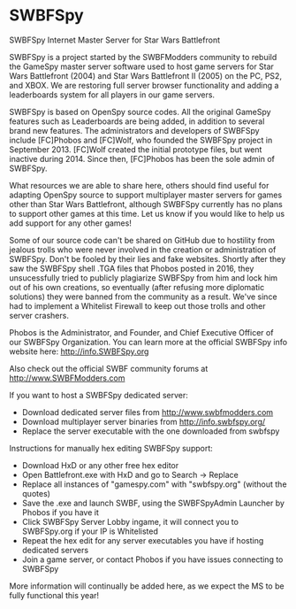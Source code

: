 # SWBFSpy
SWBFSpy Internet Master Server for Star Wars Battlefront

SWBFSpy is a project started by the SWBFModders community to rebuild the GameSpy master server software used to host game servers for Star Wars Battlefront (2004) and Star Wars Battlefront II (2005) on the PC, PS2, and XBOX. We are restoring full server browser functionality and adding a leaderboards system for all players in our game servers.

SWBFSpy is based on OpenSpy source codes. All the original GameSpy features such as Leaderboards are being added, in addition to several brand new features. The administrators and developers of SWBFSpy include [FC]Phobos and [FC]Wolf, who founded the SWBFSpy project in September 2013. [FC]Wolf created the initial prototype files, but went inactive during 2014. Since then, [FC]Phobos has been the sole admin of SWBFSpy.

What resources we are able to share here, others should find useful for adapting OpenSpy source to support multiplayer master servers for games other than Star Wars Battlefront, although SWBFSpy currently has no plans to support other games at this time. Let us know if you would like to help us add support for any other games!

Some of our source code can't be shared on GitHub due to hostility from jealous trolls who were never involved in the creation or administration of SWBFSpy. Don't be fooled by their lies and fake websites. Shortly after they saw the SWBFSpy shell .TGA files that Phobos posted in 2016, they unsucessfully tried to publicly plagiarize SWBFSpy from him and lock him out of his own creations, so eventually (after refusing more diplomatic solutions) they were banned from the community as a result. We've since had to implement a Whitelist Firewall to keep out those trolls and other server crashers.

Phobos is the Administrator, and Founder, and Chief Executive Officer of our SWBFSpy Organization. You can learn more at the official SWBFSpy info website here: http://info.SWBFSpy.org

Also check out the official SWBF community forums at http://www.SWBFModders.com

If you want to host a SWBFSpy dedicated server:
- Download dedicated server files from http://www.swbfmodders.com
- Download multiplayer server binaries from http://info.swbfspy.org/
- Replace the server executable with the one downloaded from swbfspy

Instructions for manually hex editing SWBFSpy support:
- Download HxD or any other free hex editor
- Open Battlefront.exe with HxD and go to Search -> Replace
- Replace all instances of "gamespy.com" with "swbfspy.org" (without the quotes)
- Save the .exe and launch SWBF, using the SWBFSpyAdmin Launcher by Phobos if you have it
- Click SWBFSpy Server Lobby ingame, it will connect you to SWBFSpy.org if your IP is Whitelisted
- Repeat the hex edit for any server executables you have if hosting dedicated servers
- Join a game server, or contact Phobos if you have issues connecting to SWBFSpy

More information will continually be added here, as we expect the MS to be fully functional this year!
